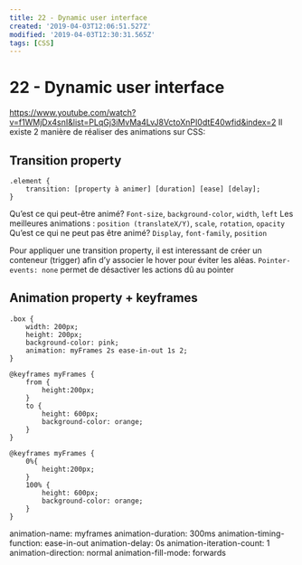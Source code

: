 ```yaml
---
title: 22 - Dynamic user interface
created: '2019-04-03T12:06:51.527Z'
modified: '2019-04-03T12:30:31.565Z'
tags: [CSS]
---
```


# 22 - Dynamic user interface
https://www.youtube.com/watch?v=f1WMjDx4snI&list=PLqGj3iMvMa4LvJ8VctoXnPI0dtE40wfid&index=2
Il existe 2 manière de réaliser des animations sur CSS:
## Transition property
```
.element {
	transition: [property à animer] [duration] [ease] [delay];
}
```
Qu’est ce qui peut-être animé? `Font-size`, `background-color`, `width`, `left`
Les meilleures animations : `position (translateX/Y)`, `scale`, `rotation`, `opacity`
Qu’est ce qui ne peut pas être animé? `Display`, `font-family`, `position`

Pour appliquer une transition property, il est interessant de créer un conteneur (trigger) afin d’y associer le hover pour éviter les aléas.
`Pointer-events: none` permet de désactiver les actions dû au pointer
## Animation property + keyframes
```
.box {
    width: 200px;
    height: 200px;
    background-color: pink;
    animation: myFrames 2s ease-in-out 1s 2; 
}

@keyframes myFrames {
    from {
        height:200px;
    }
    to {
        height: 600px;
        background-color: orange;
    }
} 

@keyframes myFrames {
    0%{
        height:200px;
    }
    100% {
        height: 600px;
        background-color: orange;
    }
} 
```
 animation-name: myframes
  animation-duration: 300ms
  animation-timing-function: ease-in-out
  animation-delay: 0s
  animation-iteration-count: 1
  animation-direction: normal
  animation-fill-mode: forwards
